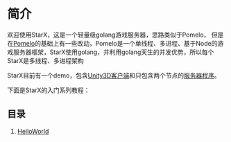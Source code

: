 # 简介

欢迎使用StarX，这是一个轻量级golang游戏服务器，思路类似于Pomelo，
但是在[Pomelo](https://github.com/netease/pomelo)的基础上有一些改动，Pomelo是一个单线程、多进程、基于Node的游戏服务器框架，StarX使用golang，并利用golang天生的并发优势，所以每个StarX是多线程、多进程架构

StarX目前有一个demo，包含[Unity3D客户端](https://github.com/chrislonng/starx-demo-unity)和只包含两个节点的[服务器程序](https://github.com/chrislonng/starx-demo-server)。

下面是StarX的入门系列教程：

## 目录

1. [HelloWorld](./GetStart.md)
